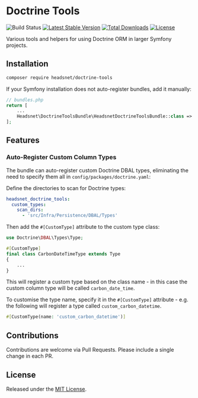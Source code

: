 Doctrine Tools
====

![Build Status](https://github.com/headsnet/doctrine-tools-bundle/actions/workflows/ci.yml/badge.svg)
[![Latest Stable Version](https://poser.pugx.org/headsnet/doctrine-tools-bundle/v)](//packagist.org/packages/headsnet/doctrine-tools-bundle)
[![Total Downloads](https://poser.pugx.org/headsnet/doctrine-tools-bundle/downloads)](//packagist.org/packages/headsnet/doctrine-tools-bundle)
[![License](https://poser.pugx.org/headsnet/doctrine-tools-bundle/license)](//packagist.org/packages/headsnet/doctrine-tools-bundle)

Various tools and helpers for using Doctrine ORM in larger Symfony projects.

## Installation

```bash
composer require headsnet/doctrine-tools
```
If your Symfony installation does not auto-register bundles, add it manually:

```php
// bundles.php
return [
    ...
    Headsnet\DoctrineToolsBundle\HeadsnetDoctrineToolsBundle::class => ['all' => true],
];
```

## Features

### Auto-Register Custom Column Types

The bundle can auto-register custom Doctrine DBAL types, eliminating the need to specify them all in 
`config/packages/doctrine.yaml`:

Define the directories to scan for Doctrine types:

```yaml
headsnet_doctrine_tools:
  custom_types:
    scan_dirs:
      - 'src/Infra/Persistence/DBAL/Types'
```

Then add the `#[CustomType]` attribute to the custom type class:

```php
use Doctrine\DBAL\Types\Type;

#[CustomType]
final class CarbonDateTimeType extends Type
{
    ...
}
```

This will register a custom type based on the class name - in this case the custom column type will be called 
`carbon_date_time`.

To customise the type name, specify it in the `#[CustomType]` attribute - e.g. the following will register a type 
called `custom_carbon_datetime`.

```php
#[CustomType(name: 'custom_carbon_datetime')]
```

## Contributions

Contributions are welcome via Pull Requests. Please include a single change in each PR.

## License

Released under the [MIT License](LICENSE).
